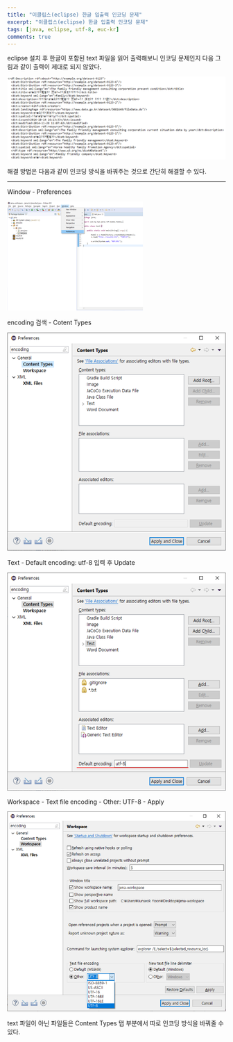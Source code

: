```yaml
---
title: "이클립스(eclipse) 한글 입출력 인코딩 문제"
excerpt: "이클립스(eclipse) 한글 입출력 인코딩 문제"
tags: [java, eclipse, utf-8, euc-kr]
comments: true
---
```


eclipse 설치 후 한글이 포함된 text 파일을 읽어 출력해보니 인코딩 문제인지 다음 그림과 같이 출력이 제대로 되지 않았다. 

![1.png](/assets/img/2019-08-08-1/1.png)

해결 방법은 다음과 같이 인코딩 방식을 바꿔주는 것으로 간단히 해결할 수 있다.

---

Window - Preferences

![2.png](/assets/img/2019-08-08-1/2.png)

encoding 검색 - Cotent Types

![3.png](/assets/img/2019-08-08-1/3.png)

Text - Default encoding: utf-8 입력 후 Update

![4.png](/assets/img/2019-08-08-1/4.png)

Workspace - Text file encoding - Other: UTF-8 - Apply

![5.png](/assets/img/2019-08-08-1/5.png)

text 파일이 아닌 파일들은 Content Types 탭 부분에서 따로 인코딩 방식을 바꿔줄 수 있다.